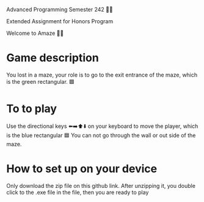 Advanced Programming Semester 242 🧑‍💻

Extended Assignment for Honors Program


Welcome to Amaze 🙋‍♂️
# Game description
You lost in a maze, your role is to go to the exit entrance of the maze, which is the green rectangular. 🟩

# To to play 
Use the directional keys ⬅️➡️⬆️⬇️ on your keyboard to move the player, which is the blue rectangular 🟦
You can not go through the wall or out side of the maze.
 
# How to set up on your device 
Only download the zip file on this github link. After unzipping it, you double click to the .exe file in the file, then you are ready to play
